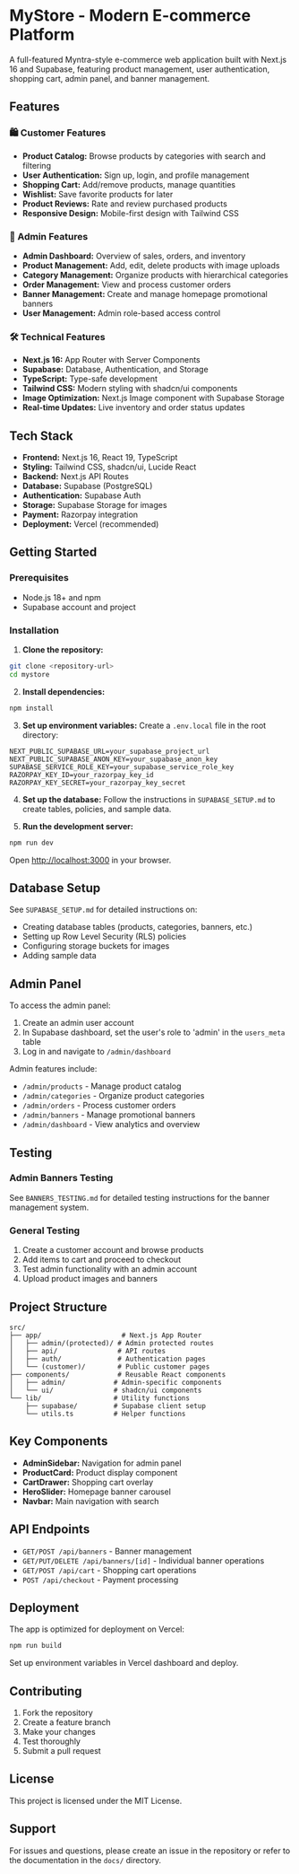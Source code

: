 # MyStore - Modern E-commerce Platform

A full-featured Myntra-style e-commerce web application built with Next.js 16 and Supabase, featuring product management, user authentication, shopping cart, admin panel, and banner management.

## Features

### 🛍️ Customer Features
- **Product Catalog:** Browse products by categories with search and filtering
- **User Authentication:** Sign up, login, and profile management
- **Shopping Cart:** Add/remove products, manage quantities
- **Wishlist:** Save favorite products for later
- **Product Reviews:** Rate and review purchased products
- **Responsive Design:** Mobile-first design with Tailwind CSS

### 🏪 Admin Features
- **Admin Dashboard:** Overview of sales, orders, and inventory
- **Product Management:** Add, edit, delete products with image uploads
- **Category Management:** Organize products with hierarchical categories
- **Order Management:** View and process customer orders
- **Banner Management:** Create and manage homepage promotional banners
- **User Management:** Admin role-based access control

### 🛠️ Technical Features
- **Next.js 16:** App Router with Server Components
- **Supabase:** Database, Authentication, and Storage
- **TypeScript:** Type-safe development
- **Tailwind CSS:** Modern styling with shadcn/ui components
- **Image Optimization:** Next.js Image component with Supabase Storage
- **Real-time Updates:** Live inventory and order status updates

## Tech Stack

- **Frontend:** Next.js 16, React 19, TypeScript
- **Styling:** Tailwind CSS, shadcn/ui, Lucide React
- **Backend:** Next.js API Routes
- **Database:** Supabase (PostgreSQL)
- **Authentication:** Supabase Auth
- **Storage:** Supabase Storage for images
- **Payment:** Razorpay integration
- **Deployment:** Vercel (recommended)

## Getting Started

### Prerequisites
- Node.js 18+ and npm
- Supabase account and project

### Installation

1. **Clone the repository:**
```bash
git clone <repository-url>
cd mystore
```

2. **Install dependencies:**
```bash
npm install
```

3. **Set up environment variables:**
Create a `.env.local` file in the root directory:
```env
NEXT_PUBLIC_SUPABASE_URL=your_supabase_project_url
NEXT_PUBLIC_SUPABASE_ANON_KEY=your_supabase_anon_key
SUPABASE_SERVICE_ROLE_KEY=your_supabase_service_role_key
RAZORPAY_KEY_ID=your_razorpay_key_id
RAZORPAY_KEY_SECRET=your_razorpay_key_secret
```

4. **Set up the database:**
Follow the instructions in `SUPABASE_SETUP.md` to create tables, policies, and sample data.

5. **Run the development server:**
```bash
npm run dev
```

Open [http://localhost:3000](http://localhost:3000) in your browser.

## Database Setup

See `SUPABASE_SETUP.md` for detailed instructions on:
- Creating database tables (products, categories, banners, etc.)
- Setting up Row Level Security (RLS) policies
- Configuring storage buckets for images
- Adding sample data

## Admin Panel

To access the admin panel:

1. Create an admin user account
2. In Supabase dashboard, set the user's role to 'admin' in the `users_meta` table
3. Log in and navigate to `/admin/dashboard`

Admin features include:
- `/admin/products` - Manage product catalog
- `/admin/categories` - Organize product categories
- `/admin/orders` - Process customer orders
- `/admin/banners` - Manage promotional banners
- `/admin/dashboard` - View analytics and overview

## Testing

### Admin Banners Testing
See `BANNERS_TESTING.md` for detailed testing instructions for the banner management system.

### General Testing
1. Create a customer account and browse products
2. Add items to cart and proceed to checkout
3. Test admin functionality with an admin account
4. Upload product images and banners

## Project Structure

```
src/
├── app/                    # Next.js App Router
│   ├── admin/(protected)/ # Admin protected routes
│   ├── api/               # API routes
│   ├── auth/              # Authentication pages
│   └── (customer)/        # Public customer pages
├── components/            # Reusable React components
│   ├── admin/            # Admin-specific components
│   └── ui/               # shadcn/ui components
└── lib/                  # Utility functions
    ├── supabase/         # Supabase client setup
    └── utils.ts          # Helper functions
```

## Key Components

- **AdminSidebar:** Navigation for admin panel
- **ProductCard:** Product display component
- **CartDrawer:** Shopping cart overlay
- **HeroSlider:** Homepage banner carousel
- **Navbar:** Main navigation with search

## API Endpoints

- `GET/POST /api/banners` - Banner management
- `GET/PUT/DELETE /api/banners/[id]` - Individual banner operations
- `GET/POST /api/cart` - Shopping cart operations
- `POST /api/checkout` - Payment processing

## Deployment

The app is optimized for deployment on Vercel:

```bash
npm run build
```

Set up environment variables in Vercel dashboard and deploy.

## Contributing

1. Fork the repository
2. Create a feature branch
3. Make your changes
4. Test thoroughly
5. Submit a pull request

## License

This project is licensed under the MIT License.

## Support

For issues and questions, please create an issue in the repository or refer to the documentation in the `docs/` directory.
